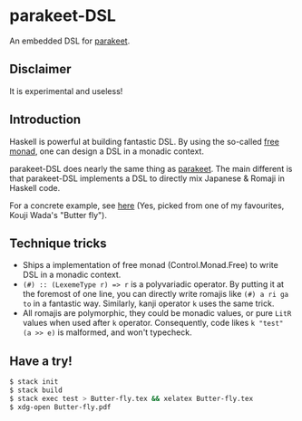 # parakeet-DSL

An embedded DSL for [parakeet](https://github.com/foreverbell/parakeet).

## Disclaimer

It is experimental and useless!

## Introduction

Haskell is powerful at building fantastic DSL. By using the so-called [free monad](http://comonad.com/reader/2008/monads-for-free/), one can design a DSL in a monadic context. 

parakeet-DSL does nearly the same thing as [parakeet](https://github.com/foreverbell/parakeet). The main different is that parakeet-DSL implements a DSL to directly mix Japanese & Romaji in Haskell code.

For a concrete example, see [here](https://raw.githubusercontent.com/foreverbell/parakeet-DSL/master/exe/Main.hs) (Yes, picked from one of my favourites, Kouji Wada's "Butter fly").

## Technique tricks

* Ships a implementation of free monad (Control.Monad.Free) to write DSL in a monadic context.
* `(#) :: (LexemeType r) => r` is a polyvariadic operator. By putting it at the foremost of one line, you can directly write romajis like `(#) a ri ga to` in a fantastic way. Similarly, kanji operator `k` uses the same trick.
* All romajis are polymorphic, they could be monadic values, or pure `LitR` values when used after `k` operator. Consequently, code likes `k "test" (a >> e)` is malformed, and won't typecheck.

## Have a try!

```bash
$ stack init
$ stack build
$ stack exec test > Butter-fly.tex && xelatex Butter-fly.tex
$ xdg-open Butter-fly.pdf
```
